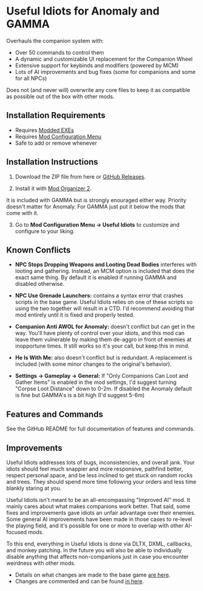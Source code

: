 # Useful Idiots for Anomaly and GAMMA

Overhauls the companion system with:

- Over 50 commands to control them
- A dynamic and customizable UI replacement for the Companion Wheel
- Extensive support for keybinds and modifiers (powered by MCM)
- Lots of AI improvements and bug fixes (some for companions and some for all NPCs)

Does not (and never will) overwrite any core files to keep it as compatible as possible out of the box with other mods.

## Installation Requirements

- Requires [Modded EXEs](https://github.com/themrdemonized/xray-monolith/releases)
- Requires [Mod Configuration Menu](https://www.moddb.com/mods/stalker-anomaly/addons/anomaly-mod-configuration-menu)
- Safe to add or remove whenever

## Installation Instructions

1. Download the ZIP file from here or [GitHub Releases](https://github.com/bellyillish/useful-idiots/releases).

2. Install it with [Mod Organizer 2](https://anomalymodding.blogspot.com/2021/04/Mod-Organizer-2-setup-and-Amomaly-modding-guide.html).

It is included with GAMMA but is strongly enouraged either way. Priority doesn't matter for Anomaly. For GAMMA just put it below the mods that come with it.

3. Go to **Mod Configuration Menu -> Useful Idiots** to customize and configure to your liking.

## Known Conflicts

- **NPC Stops Dropping Weapons and Looting Dead Bodies** interferes with looting and gathering. Instead, an MCM option is included that does the exact same thing. By default it is enabled if running GAMMA and disabled otherwise.

- **NPC Use Grenade Launchers:** contains a syntax error that crashes scripts in the base game. Useful Idiots relies on one of these scripts so using the two together will result in a CTD. I'd recommend avoiding that mod entirely until it is fixed and properly tested.

- **Companion Anti AWOL for Anomaly:** doesn't conflict but can get in the way. You'll have plenty of control over your idiots, and this mod can leave them vulnerable by making them de-aggro in front of enemies at inopportune times. It still works so it's your call, but keep this in mind.

- **He Is With Me:** also doesn't conflict but is redundant. A replacement is included (with some minor changes to the original's behavior).

- **Settings -> Gameplay -> General:** If "Only Companions Can Loot and Gather Items" is enabled in the mod settings, I'd suggest turning "Corpse Loot Distance" down to 0-2m. If disabled the Anomaly default is fine but GAMMA's is a bit high (I'd suggest 5-6m)

## Features and Commands

See the GitHub README for full documentation of features and commands.

## Improvements

Useful Idiots addresses lots of bugs, inconsistencies, and overall jank. Your idiots should feel much snappier and more responsive, pathfind better, respect personal space, and be less inclined to get stuck on random rocks and trees. They should spend more time following your orders and less time blankly staring at you.

Useful Idiots isn't meant to be an all-encompassing "Improved AI" mod. It mainly cares about what makes companions work better. That said, some fixes and improvements gave idiots an unfair advantage over their enemies. Some general AI improvements have been made in those cases to re-level the playing field, and it's possible for one or more to overlap with other AI-focused mods.

To this end, everything in Useful Idiots is done via DLTX, DXML, callbacks, and monkey patching. In the future you will also be able to individually disable anything that affects non-companions just in case you encounter weirdness with other mods.

- Details on what changes are made to the base game [are here](#).
- Changes are commented and can be found [in here](https://github.com/bellyillish/useful-idiots/tree/main/gamedata/scripts/illish/patches).
